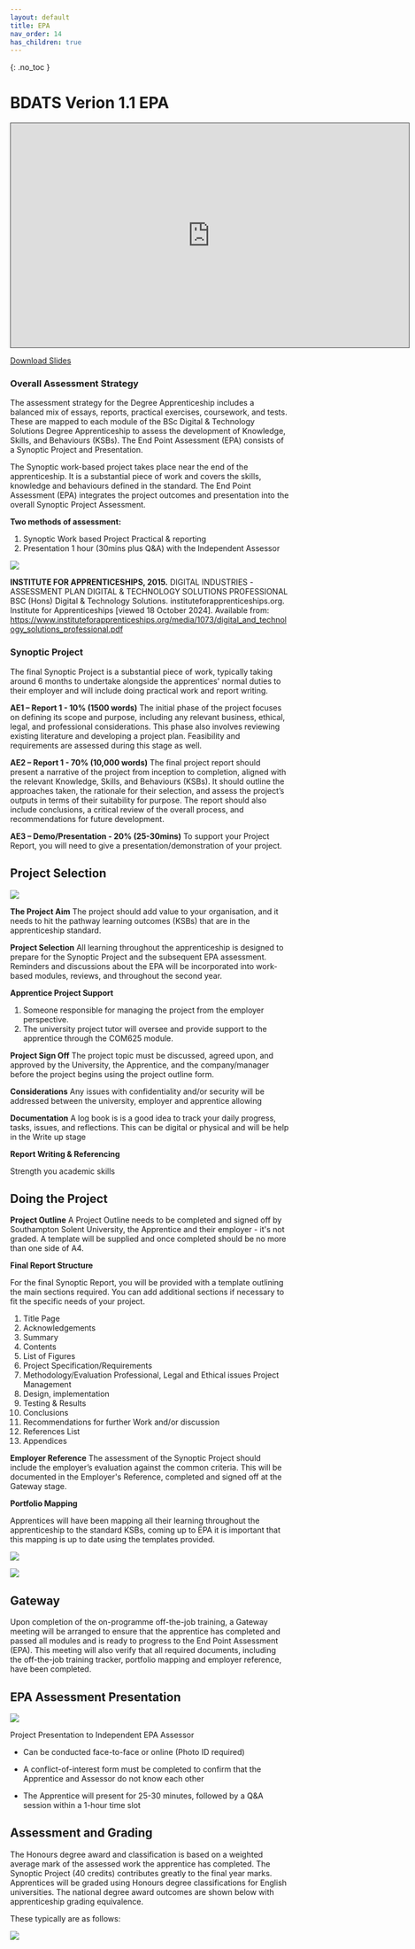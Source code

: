 ```yaml
---
layout: default
title: EPA
nav_order: 14
has_children: true
---
```


{: .no_toc }

#  BDATS Verion 1.1 EPA

<iframe src="https://solent.cloud.panopto.eu/Panopto/Pages/Embed.aspx?id=6eb05ac4-a914-4d49-a8ce-b20d00f6eb18&autoplay=false&offerviewer=true&showtitle=true&showbrand=true&captions=true&interactivity=all" height="405" width="720" style="border: 1px solid #464646;" allowfullscreen allow="autoplay" aria-label="Panopto Embedded Video Player" aria-description="Synoptic Project &amp; EPA v:1.1" ></iframe>

[Download Slides](../images/COM625_INTRO_2024_v2.pptx)

### Overall Assessment Strategy
The assessment strategy for the Degree Apprenticeship includes a balanced mix of essays, reports, practical exercises, coursework, and tests. These are mapped to each module of the BSc Digital & Technology Solutions Degree Apprenticeship to assess the development of Knowledge, Skills, and Behaviours (KSBs). The End Point Assessment (EPA) consists of a Synoptic Project and Presentation.


The Synoptic work-based project takes place near the end of the apprenticeship. It is a substantial piece of work and covers the skills, knowledge and behaviours defined in the standard. The End Point Assessment (EPA) integrates the project outcomes and presentation into the overall Synoptic Project Assessment.

**Two methods of assessment:**

1.	Synoptic Work based Project Practical & reporting
2.	Presentation 1 hour (30mins plus Q&A) with the Independent Assessor

![](../images/COM625/Picture6.png)

**INSTITUTE FOR APPRENTICESHIPS, 2015.** DIGITAL INDUSTRIES -ASSESSMENT PLAN DIGITAL & TECHNOLOGY SOLUTIONS PROFESSIONAL BSC (Hons) Digital & Technology Solutions. instituteforapprenticeships.org. Institute for Apprenticeships [viewed 18 October 2024]. Available from: https://www.instituteforapprenticeships.org/media/1073/digital_and_technology_solutions_professional.pdf


### Synoptic Project
The final Synoptic Project is a substantial piece of work, typically taking around 6 months to undertake alongside the apprentices' normal duties to their employer and will include doing practical work and report writing.

**AE1 – Report 1 - 10% (1500 words)**
The initial phase of the project focuses on defining its scope and purpose, including any relevant business, ethical, legal, and professional considerations. This phase also involves reviewing existing literature and developing a project plan. Feasibility and requirements are assessed during this stage as well.

**AE2 – Report 1 - 70% (10,000 words)**
The final project report should present a narrative of the project from inception to completion, aligned with the relevant Knowledge, Skills, and Behaviours (KSBs). It should outline the approaches taken, the rationale for their selection, and assess the project’s outputs in terms of their suitability for purpose. The report should also include conclusions, a critical review of the overall process, and recommendations for future development.

**AE3 – Demo/Presentation - 20% (25-30mins)**
To support your Project Report, you will need to give a presentation/demonstration of your project.

## Project Selection
![](../images/COM625/Picture7.jpg)

**The Project Aim**
The project should add value to your organisation, and it needs to hit the pathway learning outcomes (KSBs) that are in the apprenticeship standard.

**Project Selection**
All learning throughout the apprenticeship is designed to prepare for the Synoptic Project and the subsequent EPA assessment. Reminders and discussions about the EPA will be incorporated into work-based modules, reviews, and throughout the second year.

**Apprentice Project Support**
1.	Someone responsible for managing the project from the employer perspective.
2.	The university project tutor will oversee and provide support to the apprentice through the COM625 module.

**Project Sign Off**
The project topic must be discussed, agreed upon, and approved by the University, the Apprentice, and the company/manager before the project begins using the project outline form.

**Considerations**
Any issues with confidentiality and/or security will be addressed between the university, employer and apprentice allowing 

**Documentation**
A log book is is a good idea to track your daily progress, tasks, issues, and reflections. This can be digital or physical and will be help in the Write up stage

**Report Writing & Referencing**

Strength you academic skills 

## Doing the Project

**Project Outline**
A Project Outline needs to be completed and signed off by Southampton Solent University, the Apprentice and their employer - it's not graded. A template will be supplied and once completed should be no more than one side of A4.


**Final Report Structure**

For the final Synoptic Report, you will be provided with a template outlining the main sections required. You can add additional sections if necessary to fit the specific needs of your project.


1.	Title Page
2.	Acknowledgements
3.	Summary
4.	Contents
5.	List of Figures
6.	Project Specification/Requirements
7.	Methodology/Evaluation 
Professional, Legal and Ethical issues
Project Management
8.	Design, implementation
9.	Testing & Results
10.	Conclusions
11.	Recommendations for further Work and/or discussion
12.	References List
13.	Appendices

**Employer Reference**
The assessment of the Synoptic Project should include the employer’s evaluation against the common criteria. This will be documented in the Employer's Reference, completed and signed off at the Gateway stage.

**Portfolio Mapping**

Apprentices will have been mapping all their learning throughout the apprenticeship to the standard KSBs, coming up to EPA it is important that this mapping is up to date using the templates provided.

![](../images/COM625/Picture17.png)

![](../images/COM625/Picture18.png)

## Gateway
Upon completion of the on-programme off-the-job training, a Gateway meeting will be arranged to ensure that the apprentice has completed and passed all modules and is ready to progress to the End Point Assessment (EPA). This meeting will also verify that all required documents, including the off-the-job training tracker, portfolio mapping and employer reference, have been completed.



## EPA Assessment Presentation

![](../images/COM625/Picture19.jpg)

Project Presentation to Independent EPA Assessor

* Can be conducted face-to-face or online (Photo ID required)

* A conflict-of-interest form must be completed to confirm that the Apprentice and Assessor do not know each other

* The Apprentice will present for 25-30 minutes, followed by a Q&A session within a 1-hour time slot

## Assessment and Grading

The Honours degree award and classification is based on a weighted average mark of the assessed work the apprentice has completed. The Synoptic Project (40 credits) contributes greatly to the final year marks. Apprentices will be graded using Honours degree classifications for English universities. The national degree award outcomes are shown below with apprenticeship grading equivalence. 

These typically are as follows:

![](../images/COM625/Picture20.png)

